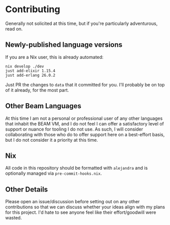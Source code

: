 # Contributing

Generally not solicited at this time, but if you're particularly adventurous,
read on.

## Newly-published language versions

If you are a Nix user, this is already automated:

```shell
nix develop ./dev
just add-elixir 1.15.4
just add-erlang 26.0.2
```

Just PR the changes to `data` that it committed for you. I'll probably be on top
of it already, for the most part.

## Other Beam Languages

At this time I am not a personal or professional user of any other languages
that inhabit the BEAM VM, and I do not feel I can offer a satisfactory level of
support or nuance for tooling I do not use. As such, I will consider
collaborating with those who do to offer support here on a best-effort basis,
but I do not consider it a priority at this time.

## Nix

All code in this repository should be formatted with `alejandra` and is
optionally managed via `pre-commit-hooks.nix`.

## Other Details

Please open an issue/discussion before setting out on any other contributions so
that we can discuss whether your ideas align with my plans for this project. I'd
hate to see anyone feel like their effort/goodwill were wasted.
